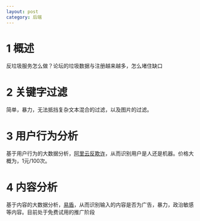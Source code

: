 ```yaml
---
layout: post
category: 后端
---
```


# 1 概述
反垃圾服务怎么做？论坛的垃圾数据与注册越来越多，怎么堵住缺口

# 2 关键字过滤
简单，暴力，无法抵挡复杂文本混合的过滤，以及图片的过滤。

# 3 用户行为分析
基于用户行为的大数据分析，[阿里云反欺诈](https://www.aliyun.com/product/antifraud/)，从而识别用户是人还是机器。价格大概为，1元/100次。

# 4 内容分析
基于内容的大数据分析，[易盾](http://dun.163.com/)，从而识别输入的内容是否为广告，暴力，政治敏感等内容。目前处于免费试用的推广阶段


